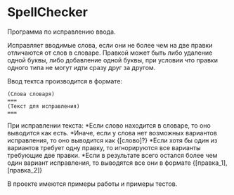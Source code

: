 # SpellChecker

Программа по исправлению ввода.

Исправляет вводимые слова, если они не более чем на две правки отличаются от слов в словаре. Правкой может быть либо удаление одной буквы, либо добавление одной буквы, при условии что правки одного типа не могут идти сразу друг за другом.

Ввод тектса производится в формате:
```
(Слова словаря)
===
(Текст для исправления)
===
```

При исправлении текста:
*Если слово находится в словаре, то оно выводится как есть.
*Иначе, если у слова нет возможных вариантов исправления, то оно выводится как {[слово]?}
*Если хотя бы один из вариантов требует одну правку, то игнорируются все варианты требующие две правки.
*Если в результате всего остался более чем один вариант исправления, то выводятся все они в формате {[правка_1], [правка_2]}

В проекте имеются примеры работы и примеры тестов.
